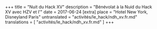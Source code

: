 +++
title = "Nuit du Hack XV"
description = "Bénévolat à la Nuid du Hack XV avec HZV et l'"
date = 2017-06-24
[extra]
place = "Hotel New York, Disneyland Paris"
untranslated = "activités/le_hack/ndh_xv.fr.md"
translations = [
    "activités/le_hack/ndh_xv.fr.md"
]
+++
